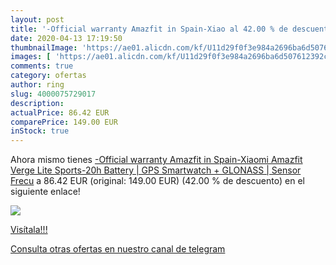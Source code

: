 ```yaml
---
layout: post
title: '-Official warranty Amazfit in Spain-Xiao al 42.00 % de descuento'
date: 2020-04-13 17:19:50
thumbnailImage: 'https://ae01.alicdn.com/kf/U11d29f0f3e984a2696ba6d507612392cG/-Official-warranty-Amazfit-in-Spain-Xiaomi-Amazfit-Verge-Lite-Sports-20h-Battery-GPS-Smartwatch-GLONASS.jpg_350x350._SL200_.jpg'
images: [ 'https://ae01.alicdn.com/kf/U11d29f0f3e984a2696ba6d507612392cG/-Official-warranty-Amazfit-in-Spain-Xiaomi-Amazfit-Verge-Lite-Sports-20h-Battery-GPS-Smartwatch-GLONASS.jpg_350x350._SL200_.jpg' ]
comments: true
category: ofertas
author: ring
slug: 4000075729017
description:
actualPrice: 86.42 EUR
comparePrice: 149.00 EUR
inStock: true
---
```


Ahora mismo tienes [-Official warranty Amazfit in Spain-Xiaomi Amazfit Verge Lite Sports-20h Battery | GPS Smartwatch + GLONASS | Sensor Frecu](https://www.amazon.com/dp/4000075729017/?tag=redken08-20) a 86.42 EUR (original: 149.00 EUR) (42.00 %  de descuento) en el siguiente enlace!

[![](https://ae01.alicdn.com/kf/U11d29f0f3e984a2696ba6d507612392cG/-Official-warranty-Amazfit-in-Spain-Xiaomi-Amazfit-Verge-Lite-Sports-20h-Battery-GPS-Smartwatch-GLONASS.jpg_350x350._SL200_.jpg)](https://www.amazon.com/dp/4000075729017/?tag=redken08-20)

[Visítala!!!](https://www.amazon.com/dp/4000075729017/?tag=redken08-20)

[Consulta otras ofertas en nuestro canal de telegram](https://t.me/s/ofertas25)
